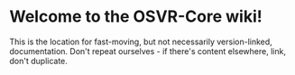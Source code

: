# Welcome to the OSVR-Core wiki!

This is the location for fast-moving, but not necessarily version-linked, documentation. Don't repeat ourselves - if there's content elsewhere, link, don't duplicate.


